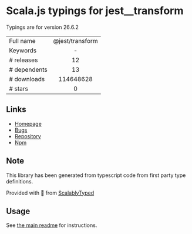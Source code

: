 
# Scala.js typings for jest__transform

Typings are for version 26.6.2



|                    |                 |
| ------------------ | :-------------: |
| Full name          | @jest/transform |
| Keywords           | - |
| # releases         | 12 |
| # dependents       | 13 |
| # downloads        | 114648628 |
| # stars            | 0 |

## Links
- [Homepage](https://github.com/facebook/jest#readme)
- [Bugs](https://github.com/facebook/jest/issues)
- [Repository](https://github.com/facebook/jest)
- [Npm](https://www.npmjs.com/package/%40jest%2Ftransform)
    


## Note
This library has been generated from typescript code from first party type definitions.

Provided with :purple_heart: from [ScalablyTyped](https://github.com/oyvindberg/ScalablyTyped)

## Usage
See [the main readme](../../readme.md) for instructions.


